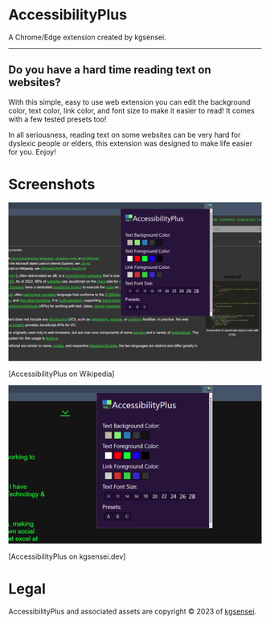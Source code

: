 # AccessibilityPlus

A Chrome/Edge extension created by kgsensei.

---

## Do you have a hard time reading text on websites?

With this simple, easy to use web extension you can edit the background color, text color, link color, and font size to make it easier to read! It comes with a few tested presets too!  

In all seriousness, reading text on some websites can be very hard for dyslexic people or elders, this extension was designed to make life easier for you. Enjoy!  

# Screenshots

![AccessibilityPlus on Wikipedia](/promo/store_promo_image_0.png)

[AccessibilityPlus on Wikipedia]

![AccessibilityPlus on kgsensei.dev](/promo/store_promo_image_1.png)

[AccessibilityPlus on kgsensei.dev]

# Legal

AccessibilityPlus and associated assets are copyright &copy; 2023 of [kgsensei](https://kgsensei.dev).
